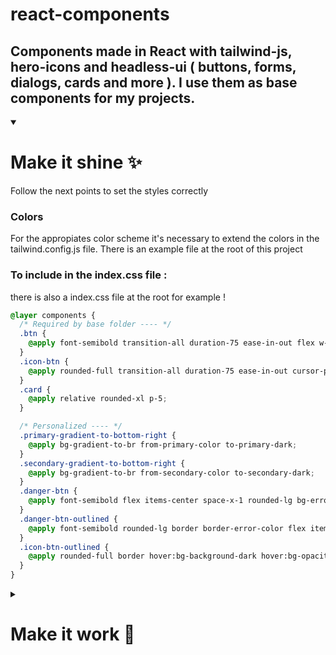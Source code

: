 # react-components

Components made in React with tailwind-js, hero-icons and headless-ui ( buttons, forms, dialogs, cards and more ). I use them as base components for my projects.
---------------
<details id=1 open>
<summary><h1>Make it shine ✨</h1></summary>
Follow the next points to set the styles correctly

<h3>Colors</h3>
For the appropiates color scheme it's necessary to extend the colors in the tailwind.config.js file.
There is an example file at the root of this project

<h3>To include in the index.css file :</h3>
there is also a index.css file at the root for example !

```css
@layer components {
  /* Required by base folder ---- */
  .btn {
    @apply font-semibold transition-all duration-75 ease-in-out flex w-fit items-center space-x-2 rounded-lg cursor-pointer focus:ring-0 px-6 py-2 disabled:pointer-events-none disabled:opacity-70;
  }
  .icon-btn {
    @apply rounded-full transition-all duration-75 ease-in-out cursor-pointer focus:ring-0 p-2 disabled:pointer-events-none disabled:opacity-70;
  }
  .card {
    @apply relative rounded-xl p-5;
  }

  /* Personalized ---- */
  .primary-gradient-to-bottom-right {
    @apply bg-gradient-to-br from-primary-color to-primary-dark;
  }
  .secondary-gradient-to-bottom-right {
    @apply bg-gradient-to-br from-secondary-color to-secondary-dark;
  }
  .danger-btn {
    @apply font-semibold flex items-center space-x-1 rounded-lg bg-error-color text-error-on py-2 dark:bg-error-light dark:text-error-dark cursor-pointer focus:ring-0 px-6;
  }
  .danger-btn-outlined {
    @apply font-semibold rounded-lg border border-error-color flex items-center space-x-1 bg-transparent hover:bg-error-color hover:bg-opacity-20 py-2 text-current cursor-pointer focus:ring-0 px-6;
  }
  .icon-btn-outlined {
    @apply rounded-full border hover:bg-background-dark hover:bg-opacity-20 p-2 cursor-pointer focus:ring-0;
  }
}
```
</details>


<details id=2>
<summary><h1>Make it work 🔨</h1></summary>

For the use of this folder components it's necessary to install 

```json
    "dependencies":
        "@headlessui/react": "^1.7.17",
        "@headlessui/tailwindcss": "^0.2.0",

    "devDependencies":
        "tailwindcss": "^3.3.3",

```

<h3>Include these div's in the HTML</h3>

```html
	<div id="toasts"></div>
	<div id="confirmation_dialogs"></div>
	<div id="root"></div>
```
<h3>Import in the index.js file the files to include toasts ad dialogs</h3>

```js
import "./base/Providers/ToastsProvider.js";
import "./base/Providers/ConfirmationDialogsProvider.js";

```

<h3>And include in the tailwind.config.js the next plugins </h3>

```js
    plugins: [
        require("@headlessui/tailwindcss")({ prefix: "ui" })
    ],

```
</details>
